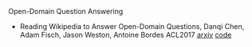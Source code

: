 Open-Domain Question Answering



+ Reading Wikipedia to Answer Open-Domain Questions, Danqi Chen, Adam Fisch, Jason Weston, Antoine Bordes ACL2017 [arxiv](<https://arxiv.org/abs/1704.00051>) [code](https://github.com/facebookresearch/DrQA/) 

